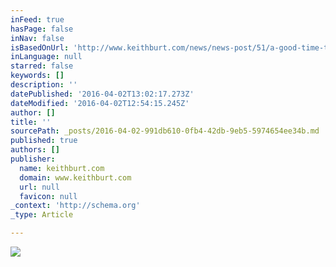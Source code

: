 ```yaml
---
inFeed: true
hasPage: false
inNav: false
isBasedOnUrl: 'http://www.keithburt.com/news/news-post/51/a-good-time-to-invest-in-income-property-hotels-apartments-vacation-rentals/'
inLanguage: null
starred: false
keywords: []
description: ''
datePublished: '2016-04-02T13:02:17.273Z'
dateModified: '2016-04-02T12:54:15.245Z'
author: []
title: ''
sourcePath: _posts/2016-04-02-991db610-0fb4-42db-9eb5-5974654ee34b.md
published: true
authors: []
publisher:
  name: keithburt.com
  domain: www.keithburt.com
  url: null
  favicon: null
_context: 'http://schema.org'
_type: Article

---
```

![](http://www.keithburt.com/media/filer_public_thumbnails/filer_public/2e/3f/2e3fc87c-006b-47e8-8c5c-9ac2b2c063e4/1.jpg__770x400_q85_crop_subsampling-2.jpg)
